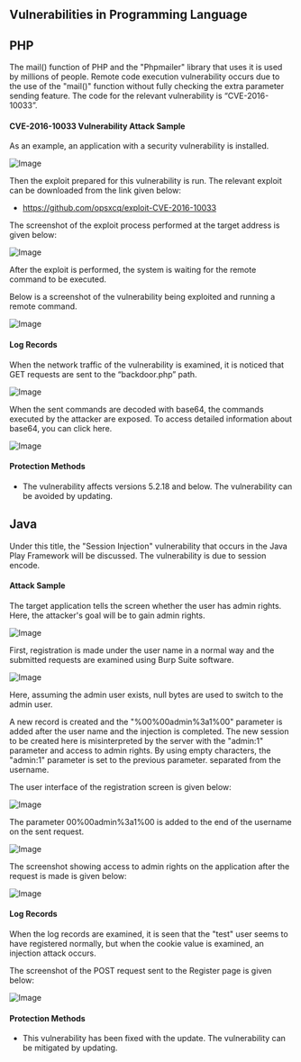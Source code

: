 ## Vulnerabilities in Programming Language

## PHP

The mail() function of PHP and the "Phpmailer" library that uses it is used by millions of people. Remote code execution vulnerability occurs due to the use of the "mail()" function without fully checking the extra parameter sending feature. The code for the relevant vulnerability is “CVE-2016-10033”.

#### CVE-2016-10033 Vulnerability Attack Sample

As an example, an application with a security vulnerability is installed.

![Image](/img/vulnlanguage1.png)

Then the exploit prepared for this vulnerability is run. The relevant exploit can be downloaded from the link given below:

- https://github.com/opsxcq/exploit-CVE-2016-10033

The screenshot of the exploit process performed at the target address is given below:

![Image](/img/vulnlanguage2.png)

After the exploit is performed, the system is waiting for the remote command to be executed.

Below is a screenshot of the vulnerability being exploited and running a remote command.

![Image](/img/vulnlanguage3.png)

#### Log Records

When the network traffic of the vulnerability is examined, it is noticed that GET requests are sent to the “backdoor.php” path.

![Image](/img/vulnlanguage4.png)

When the sent commands are decoded with base64, the commands executed by the attacker are exposed. To access detailed information about base64, you can click here.

![Image](/img/vulnlanguage5.png)

#### Protection Methods

- The vulnerability affects versions 5.2.18 and below. The vulnerability can be avoided by updating.

## Java

Under this title, the "Session Injection" vulnerability that occurs in the Java Play Framework will be discussed. The vulnerability is due to session encode.

#### Attack Sample

The target application tells the screen whether the user has admin rights. Here, the attacker's goal will be to gain admin rights.

![Image](/img/vulnlanguages6.png)


First, registration is made under the user name in a normal way and the submitted requests are examined using Burp Suite software.

![Image](/img/vulnlanguage7.png)

Here, assuming the admin user exists, null bytes are used to switch to the admin user.

A new record is created and the "%00%00admin%3a1%00" parameter is added after the user name and the injection is completed. The new session to be created here is misinterpreted by the server with the "admin:1" parameter and access to admin rights. By using empty characters, the "admin:1" parameter is set to the previous parameter. separated from the username.

The user interface of the registration screen is given below:

![Image](/img/vulnlanguage8.png)

The parameter 00%00admin%3a1%00 is added to the end of the username on the sent request.

![Image](/img/vulnlanguage9.png)

The screenshot showing access to admin rights on the application after the request is made is given below:

![Image](/img/vulnlanguage10.png)

#### Log Records

When the log records are examined, it is seen that the "test" user seems to have registered normally, but when the cookie value is examined, an injection attack occurs.

The screenshot of the POST request sent to the Register page is given below:

![Image](/img/vulnlanguage11.png)

#### Protection Methods

- This vulnerability has been fixed with the update. The vulnerability can be mitigated by updating.



























